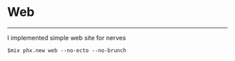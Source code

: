 # Web
-----
I implemented simple web site for nerves
```
$mix phx.new web --no-ecto --no-brunch
```


